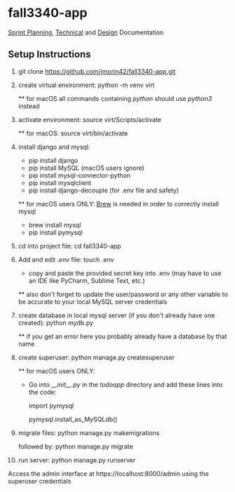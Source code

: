 # fall3340-app

[Sprint Planning](https://docs.google.com/spreadsheets/d/1Hz4CpsZgNapBO1e3kCuBihgrCgaK8QUm1_SiWbC72BM/edit?usp=sharing), [Technical](https://docs.google.com/document/d/1nES1agJkptSMXrpC6NSjp0JjgR4-98Bw/edit?usp=sharing&ouid=104017763662039089977&rtpof=true&sd=true) and [Design](https://docs.google.com/document/d/1CE0OFN7hN-9xSveZoVv2XKhH0Nn95g6IaNZLZCo5D00/edit?usp=sharing) Documentation

## Setup Instructions

1) git clone https://github.com/jmorin42/fall3340-app.git


2) create virtual environment: python -m venv virt

   ** for macOS all commands containing *python* should use *python3* instead


3) activate environment: source virt/Scripts/activate

   ** for macOS: source virt/bin/activate


4) install django and mysql:

	- pip install django
	- pip install MySQL (macOS users ignore)
	- pip install mysql-connector-python
	- pip install mysqlclient
	- pip install django-decouple (for .env file and safety)

 	** for macOS users ONLY:
   	[Brew](https://brew.sh/) is needed in order to correctly install mysql
   	- brew install mysql
   	- pip install pymysql


5) cd into project file: cd fall3340-app


6) Add and edit *.env* file: touch .env

   - copy and paste the provided secret key into .env (may have to use an IDE like PyCharm, Sublime Text, etc.)

   ** also don't forget to update the user/password or any other variable to be accurate to your local MySQL server credentials


7) create database in local mysql server (if you don't already have one created): python mydb.py

   ** if you get an error here you probably already have a database by that name


8) create superuser: python manage.py createsuperuser

   	** for macOS users ONLY:
   	- Go into *\_\_init\_\_.py* in the *todoapp* directory and add these lines into the code:
   	  
   	  import pymysql
   	  
	  pymysql.install_as_MySQLdb()


9) migrate files: python manage.py makemigrations

    followed by: python manage.py migrate


10) run server: python manage.py runserver

Access the admin interface at https://localhost:8000/admin
using the superuser credentials
